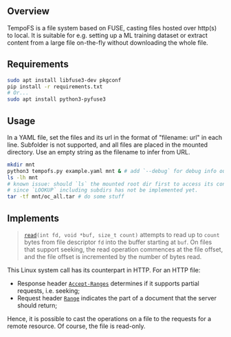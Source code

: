 ## Overview

TempoFS is a file system based on FUSE, casting files hosted over http(s) to local. It is suitable for e.g. setting up a ML training dataset or extract content from a large file on-the-fly without downloading the whole file.

## Requirements

```bash
sudo apt install libfuse3-dev pkgconf
pip install -r requirements.txt
# Or...
sudo apt install python3-pyfuse3
```

## Usage

In a YAML file, set the files and its url in the format of "filename: url" in each line. Subfolder is not supported, and all files are placed in the mounted directory.
Use an empty string as the filename to infer from URL.

```bash
mkdir mnt
python3 tempofs.py example.yaml mnt & # add `--debug` for debug info output
ls -lh mnt
# known issue: should `ls` the mounted root dir first to access its contents,
# since `LOOKUP` including subdirs has not be implemented yet.
tar -tf mnt/oc_all.tar # do some stuff
```

## Implements

> [`read`](https://man7.org/linux/man-pages/man2/read.2.html)`(int fd, void *buf, size_t count)` attempts to read up to `count` bytes from file descriptor `fd` into the buffer starting at `buf`. On files that support seeking, the read operation commences at the file offset, and the file offset is incremented by the number of bytes read.

This Linux system call has its counterpart in HTTP. For an HTTP file:

- Response header [`Accept-Ranges`](https://developer.mozilla.org/en-US/docs/Web/HTTP/Headers/Accept-Ranges) determines if it supports partial requests, i.e. seeking;
- Request header [`Range`](https://developer.mozilla.org/en-US/docs/Web/HTTP/Headers/Range) indicates the part of a document that the server should return;

Hence, it is possible to cast the operations on a file to the requests for a remote resource. Of course, the file is read-only.
